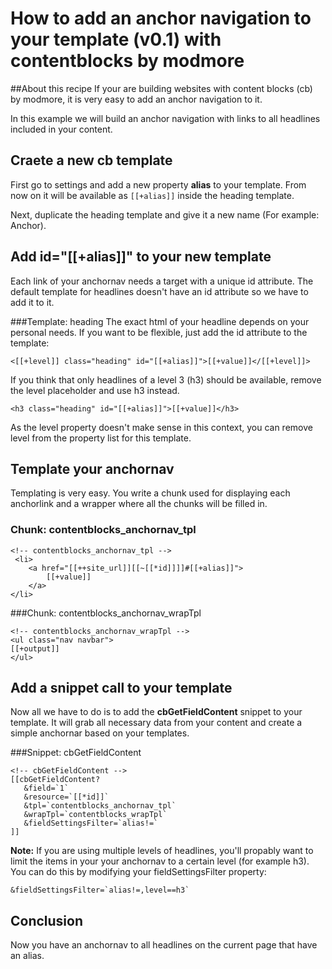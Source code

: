 # How to add an anchor navigation to your template (v0.1) with contentblocks by modmore

##About this recipe
If your are building websites with content blocks (cb) by modmore, it is very easy to add an anchor navigation to it.

In this example we will build an anchor navigation with links to all headlines included in your content.

## Craete a new cb template

First go to settings and add a new property **alias** to your template. From now on it will be available as ```[[+alias]]``` inside the heading template.

Next, duplicate the heading template and give it a new name (For example: Anchor).

## Add id="[[+alias]]" to your new template
Each link of your anchornav needs a target with a unique id attribute. The default template for headlines doesn't have an id attribute so we have to add it to it.

###Template: heading
The exact html of your headline depends on your personal needs. If you want to be flexible, just add the id attribute to the template:
```
<[[+level]] class="heading" id="[[+alias]]">[[+value]]</[[+level]]>
```
If you think that only headlines of a level 3 (h3) should be available, remove the level placeholder and use h3 instead. 
```
<h3 class="heading" id="[[+alias]]">[[+value]]</h3>
```
As the level property doesn't make sense in this context, you can remove level from the property list for this template.

## Template your anchornav
Templating is very easy. You write a chunk used for displaying each anchorlink and a wrapper where all the chunks will be filled in.

### Chunk: contentblocks_anchornav_tpl
```
<!-- contentblocks_anchornav_tpl --> 
 <li>
    <a href="[[++site_url]][[~[[*id]]]]#[[+alias]]">
        [[+value]]
    </a>
</li>
```

###Chunk: contentblocks_anchornav_wrapTpl
```
<!-- contentblocks_anchornav_wrapTpl -->
<ul class="nav navbar">
[[+output]]
</ul> 
```

## Add a snippet call to your template
Now all we have to do is to add the **cbGetFieldContent** snippet to your template. It will grab all necessary data from your content and create a simple anchornar based on your templates.

###Snippet: cbGetFieldContent
```
<!-- cbGetFieldContent -->
[[cbGetFieldContent?
   &field=`1`
   &resource=`[[*id]]`
   &tpl=`contentblocks_anchornav_tpl`
   &wrapTpl=`contentblocks_wrapTpl`
   &fieldSettingsFilter=`alias!=`
]]
```
**Note:** If you are using multiple levels of headlines, you'll propably want to limit the items in your your anchornav to a certain level (for example h3). You can do this by modifying your fieldSettingsFilter property:

``` &fieldSettingsFilter=`alias!=,level==h3` ```


## Conclusion
Now you have an anchornav to all headlines on the current page that have an alias.
